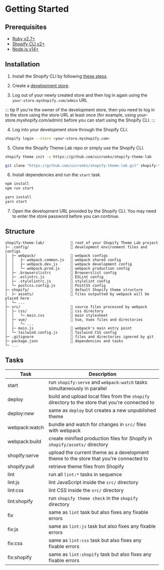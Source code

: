 # Getting Started

## Prerequisites

- [Ruby v2.7+](https://www.ruby-lang.org/en)
- [Shopify CLI v2+](https://shopify.dev/themes/tools/cli/installation)
- [Node.js v14+](https://nodejs.org/en)

## Installation

1. Install the Shopify CLI by following [these steps](https://shopify.dev/themes/tools/cli/installation).

2. Create a [development store](https://shopify.dev/themes/tools/development-stores#create-a-development-store-to-build-and-test-your-theme).

3. Log out of your newly created store and then log in again using the `your-store.myshopify.com/admin` URL

::: tip
If you're the owner of the development store, then you need to log in to the store using the store URL at least once (for example, using your-store.myshopify.com/admin) before you can start using the Shopify CLI.
:::

4. Log into your development store through the Shopify CLI.

```sh
shopify login --store <your-store.myshopify.com>
```

5. Clone the Shopify Theme Lab repo or simply use the Shopify CLI.

<CodeGroup>
  <CodeGroupItem title="Shopify CLI" active>

```sh
shopify theme init -u https://github.com/uicrooks/shopify-theme-lab
```

  </CodeGroupItem>

  <CodeGroupItem title="Git">

```sh
git clone "https://github.com/uicrooks/shopify-theme-lab.git" shopify-theme-lab
```

  </CodeGroupItem>
</CodeGroup>

6. Install dependencies and run the `start` task.

<CodeGroup>
  <CodeGroupItem title="NPM" active>

```sh
npm install
npm run start
```

  </CodeGroupItem>

  <CodeGroupItem title="YARN">

```sh
yarn install
yarn start
```

  </CodeGroupItem>
</CodeGroup>

7. Open the development URL provided by the Shopify CLI. You may need to enter the store password before you can continue.

## Structure

```
shopify-theme-lab/            📁 root of your Shopify Theme Lab project
├─ .config/                   📁 development environment files and configs
│  ├─ webpack/                📁 webpack configs
│  │   ├─ webpack.common.js   📄 webpack shared config
│  │   ├─ webpack.dev.js      📄 webpack development config
│  │   └─ webpack.prod.js     📄 webpack production config
│  ├─ .browserslistrc         📄 Browserslist config
│  ├─ .eslintrc.js            📄 ESLint config
│  ├─ .stylelintrc.js         📄 stylelint config
│  └─ postcss.config.js       📄 PostCSS config
├─ shopify/                   📁 default Shopify theme structure
│  ├─ assets/                 📁 files outputted by webpack will be placed here
│  └─ ...
├─ src/                       📁 source files processed by webpack
│  ├─ css/                    📁 css directory
│  │   └─ main.css            📄 main stylesheet
│  ├─ vue/                    📁 Vue, Vuex files and directories
│  │   └─ ...
│  ├─ main.js                 📄 webpack's main entry point
│  └─ tailwind.config.js      📄 Tailwind CSS config
├─ .gitignore                 📄 files and directories ignored by git
├─ package.json               📄 dependencies and tasks
└─ ...
```

## Tasks

| Task | Description |
| - | - |
| start | run `shopify:serve` and `webpack:watch` tasks simultaneously in parallel |
| deploy | build and upload local files from the `shopify` directory to the store that you're connected to |
| deploy:new | same as `deploy` but creates a new unpublished theme |
| webpack:watch | bundle and watch for changes in `src/` files with webpack |
| webpack:build | create minified production files for Shopify in `shopify/assets/` directory |
| shopify:serve | upload the current theme as a development theme to the store that you're connected to |
| shopify:pull | retrieve theme files from Shopify |
| lint | run all `lint:*` tasks in sequence |
| lint:js | lint JavaScript inside the `src/` directory |
| lint:css | lint CSS inside the `src/` directory |
| lint:shopify | run `shopify theme check` in the `shopify` directory |
| fix | same as `lint` task but also fixes any fixable errors |
| fix:js | same as `lint:js` task but also fixes any fixable errors |
| fix:css | same as `lint:css` task but also fixes any fixable errors |
| fix:shopify | same as `lint:shopify` task but also fixes any fixable errors |